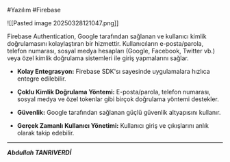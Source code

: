 #Yazılım  #Firebase 

![[Pasted image 20250328121047.png]]


​Firebase Authentication, Google tarafından sağlanan ve kullanıcı kimlik doğrulamasını kolaylaştıran bir hizmettir. Kullanıcıların e-posta/parola, telefon numarası, sosyal medya hesapları (Google, Facebook, Twitter vb.) veya özel kimlik doğrulama sistemleri ile giriş yapmalarını sağlar.


- **Kolay Entegrasyon:** Firebase SDK'sı sayesinde uygulamalara hızlıca entegre edilebilir.
    
- **Çoklu Kimlik Doğrulama Yöntemi:** E-posta/parola, telefon numarası, sosyal medya ve özel tokenlar gibi birçok doğrulama yöntemi destekler.
    
- **Güvenlik:** Google tarafından sağlanan güçlü güvenlik altyapısını kullanır.
    
- **Gerçek Zamanlı Kullanıcı Yönetimi:** Kullanıcı giriş ve çıkışlarını anlık olarak takip edebilir.

---
***Abdullah TANRIVERDİ*** 